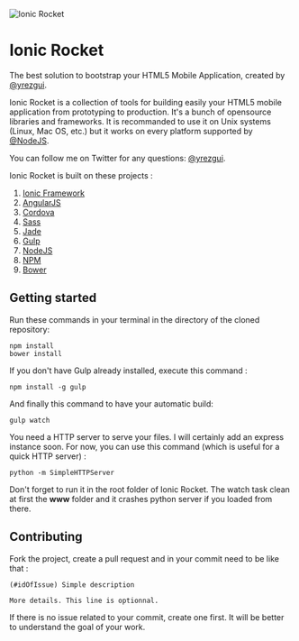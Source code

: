 ![Ionic Rocket](https://pbs.twimg.com/media/BkdKf_PCAAE8-wU.png:large "Ionic Rocket")

# Ionic Rocket

The best solution to bootstrap your HTML5 Mobile Application, created by [@yrezgui](https://github.com/yrezgui).

Ionic Rocket is a collection of tools for building easily your HTML5 mobile application from prototyping to production. It's a bunch of opensource libraries and frameworks. It is recommanded to use it on Unix systems (Linux, Mac OS, etc.) but it works on every platform supported by [@NodeJS](https://github.com/joyent/node).

You can follow me on Twitter for any questions: [@yrezgui](https://twitter.com/yrezgui).

Ionic Rocket is built on these projects :


1. [Ionic Framework](https://github.com/driftyco/ionic)
2. [AngularJS](https://github.com/angular/angular.js)
3. [Cordova](https://github.com/apache/cordova-cli)
4. [Sass](https://github.com/less/less.js)
5. [Jade](https://github.com/visionmedia/jade)
6. [Gulp](https://github.com/gulpjs/gulp)
7. [NodeJS](https://github.com/joyent/node)
8. [NPM](https://github.com/npm/npm)
9. [Bower](https://github.com/bower/bower)

## Getting started
Run these commands in your terminal in the directory of the cloned repository:

```
npm install
bower install
```

If you don't have Gulp already installed, execute this command :
```
npm install -g gulp
```

And finally this command to have your automatic build:
```
gulp watch
```

You need a HTTP server to serve your files. I will certainly add an express instance soon. For now, you can use this command (which is useful for a quick HTTP server) :
```
python -m SimpleHTTPServer
```
Don't forget to run it in the root folder of Ionic Rocket. The watch task clean at first the **www** folder and it crashes python server if you loaded from there.

## Contributing

Fork the project, create a pull request and in your commit need to be like that :

```
(#idOfIssue) Simple description

More details. This line is optionnal.

```

If there is no issue related to your commit, create one first. It will be better to understand the goal of your work.
